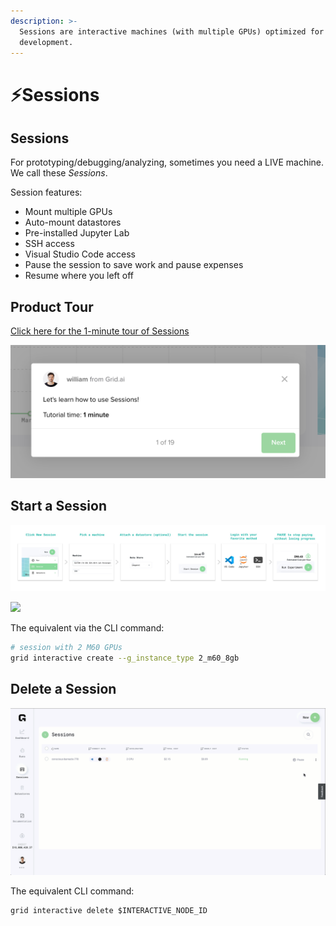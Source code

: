 ```yaml
---
description: >-
  Sessions are interactive machines (with multiple GPUs) optimized for
  development.
---
```


# ⚡Sessions

## Sessions

For prototyping/debugging/analyzing, sometimes you need a LIVE machine. We call these _Sessions_.

Session features:

* Mount multiple GPUs
* Auto-mount datastores
* Pre-installed Jupyter Lab
* SSH access
* Visual Studio Code access
* Pause the session to save work and pause expenses
* Resume where you left off

## Product Tour

[Click here for the 1-minute tour of Sessions](https://platform.grid.ai/#/dashboard?product_tour_id=221973)

![](../../.gitbook/assets/image%20%2856%29.png)

## **Start a Session**

![](../../.gitbook/assets/session.jpg)

![](../../.gitbook/assets/sess.gif)

The equivalent via the CLI command:

```bash
# session with 2 M60 GPUs
grid interactive create --g_instance_type 2_m60_8gb
```

## Delete a Session

![](../../.gitbook/assets/delete.gif)

The equivalent CLI command:

```text
grid interactive delete $INTERACTIVE_NODE_ID
```


